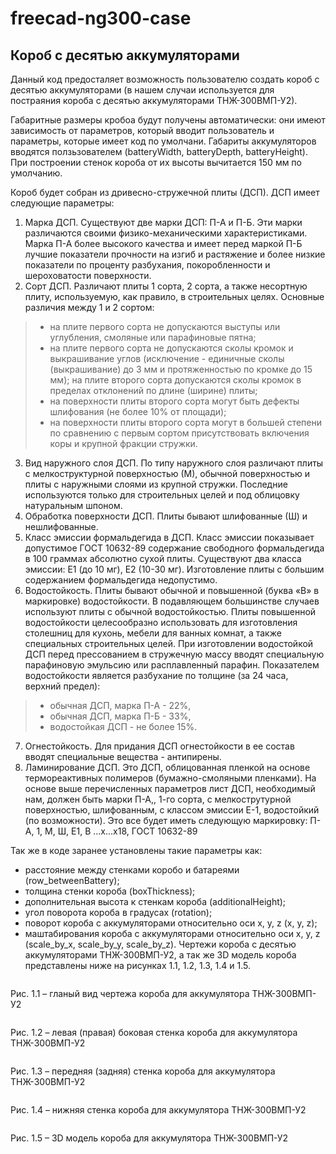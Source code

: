 freecad-ng300-case
==================
**Короб с десятью аккумуляторами**
----------------------------------
                          
Данный код предосталяет возможность пользователю создать короб с десятью аккумуляторами (в нашем случаи используется для постраяния короба с десятью аккумуляторами ТНЖ-300ВМП-У2).


Габаритные размеры кробоа будут получены автоматически: они имеют зависимость от параметров, который вводит пользователь и параметры, которые имеет код по умолчани. Габариты аккумуляторов вводятся ползьзователем (batteryWidth, batteryDepth, batteryHeight). При построении стенок короба от их высоты вычитается 150 мм по умолчанию.

Короб будет собран из дривесно-стружечной плиты (ДСП). ДСП имеет следующие параметры:
1. Марка ДСП. Существуют две марки ДСП: П-А и П-Б. Эти марки различаются своими физико-механическими характеристиками. Марка П-А более высокого качества и имеет перед маркой П-Б лучшие показатели прочности на изгиб и растяжение и более низкие показатели по проценту разбухания, покоробленности и шероховатости поверхности.
2. Сорт ДСП. Различают плиты 1 сорта, 2 сорта, а также несортную плиту, используемую, как правило, в строительных целях. Основные различия между 1 и 2 сортом:
> - на плите первого сорта не допускаются выступы или углубления, смоляные или парафиновые пятна;
> - на плите первого сорта не допускаются сколы кромок и выкрашивание углов (исключение - единичные сколы (выкрашивание) до 3 мм и протяженностью по кромке до 15 мм); на плите второго сорта допускаются сколы кромок в пределах отклонений по длине (ширине) плиты;
> - на поверхности плиты второго сорта могут быть дефекты шлифования (не более 10% от площади);
> - на поверхности плиты второго сорта могут в большей степени по сравнению с первым сортом присутствовать включения коры и крупной фракции стружки.
3. Вид наружного слоя ДСП. По типу наружного слоя различают плиты с мелкоструктурной поверхностью (М), обычной поверхностью и плиты с наружными слоями из крупной стружки. Последние используются только для строительных целей и под облицовку натуральным шпоном.
4. Обработка поверхности ДСП. Плиты бывают шлифованные (Ш) и нешлифованные.
5. Класс эмиссии формальдегида в ДСП. Класс эмиссии показывает допустимое ГОСТ 10632-89 содержание свободного формальдегида в 100 граммах абсолютно сухой плиты. Существуют два класса эмиссии: Е1 (до 10 мг), Е2 (10-30 мг). Изготовление плиты с большим содержанием формальдегида недопустимо.
6. Водостойкость. Плиты бывают обычной и повышенной (буква «В» в маркировке) водостойкости. В подавляющем большинстве случаев используют плиты с обычной водостойкостью. Плиты повышенной водостойкости целесообразно использовать для изготовления столешниц для кухонь, мебели для ванных комнат, а также специальных строительных целей. При изготовлении водостойкой ДСП перед прессованием в стружечную массу вводят специальную парафиновую эмульсию или расплавленный парафин. Показателем водостойкости является разбухание по толщине (за 24 часа, верхний предел):
> - обычная ДСП, марка П-А - 22%,
> - обычная ДСП, марка П-Б - 33%,
> - водостойкая ДСП - не более 15%.
7. Огнестойкость. Для придания ДСП огнестойкости в ее состав вводят специальные вещества - антипирены.
8. Ламинирование ДСП. Это ДСП, облицованная пленкой на основе термореактивных полимеров (бумажно-смоляными пленками). 
На основе выше перечисленных параметров лист ДСП, необходимый нам, должен быть марки П-А,, 1-го сорта, с мелкострутурной поверхностью, шлифованным, с классом эмиссии Е-1, водостойкий (по возможности).
Это все будет иметь следующую маркировку: П-А, 1, М, Ш, Е1, В ...х...х18, ГОСТ 10632-89

Так же в коде заранее установлены такие параметры как: 
* расстояние между стенками коробо и батареями (row_betweenBattery); 
* толщина стенки короба (boxThickness);
* дополнительная высота к стенкам короба (additionalHeight);
* угол поворота короба в градусах (rotation); 
* поворот короба с аккумуляторами относительно оси x, y, z (x, y, z);
* маштабирования короба с аккумуляторами относительно оси x, y, z (scale_by_x, scale_by_y, scale_by_z).
Чертежи короба с десятью аккумуляторами ТНЖ-300ВМП-У2, а так же 3D модель короба представлены ниже на рисунках 1.1, 1.2, 1.3, 1.4 и 1.5.

![]()

Рис. 1.1 – гланый вид чертежа короба для аккумулятора ТНЖ-300ВМП-У2

![]()

Рис. 1.2 –  левая (правая) боковая стенка короба для аккумулятора ТНЖ-300ВМП-У2

![]()                           

Рис. 1.3 –  передняя (задняя) стенка короба для аккумулятора ТНЖ-300ВМП-У2

![]()

Рис. 1.4 –  нижняя стенка короба для аккумулятора ТНЖ-300ВМП-У2

![]()

Рис. 1.5 –  3D модель короба для аккумулятора ТНЖ-300ВМП-У2
